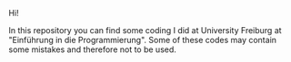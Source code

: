 Hi!

In this repository you can find some coding I did at University Freiburg at "Einführung in die Programmierung".
Some of these codes may contain some mistakes and therefore not to be used.
